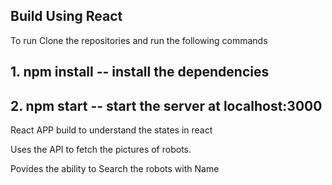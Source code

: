 ## Build Using React

To run Clone the repositories and run the following commands 

## 1. npm install -- install the dependencies

## 2. npm start -- start the server at localhost:3000
 
React APP build to understand the states in react 

Uses the API to fetch the pictures of robots.

Povides the ability to Search the robots with Name
